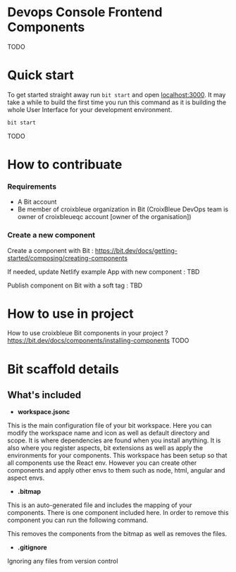 # Devops Console Frontend Components
TODO

# Quick start


To get started straight away run `bit start` and open [localhost:3000](http://localhost:3000). It may take a while to build the first time you run this command as it is building the whole User Interface for your development environment.

```bash
bit start
```
TODO


# How to contribuate
### Requirements

 - A Bit account
 - Be member of croixbleue organization in Bit (CroixBleue DevOps team is owner of croixbleueqc account [owner of the organisation])

### Create a new component

Create a component with Bit : https://bit.dev/docs/getting-started/composing/creating-components

If needed, update Netlify example App with new component : TBD

Publish component on Bit with a soft tag : TBD


# How to use in project
How to use croixbleue Bit components in your project ?
https://bit.dev/docs/components/installing-components
TODO

# Bit scaffold details

## What's included

- **workspace.jsonc**

This is the main configuration file of your bit workspace. Here you can modify the workspace name and icon as well as default directory and scope. It is where dependencies are found when you install anything. It is also where you register aspects, bit extensions as well as apply the environments for your components. This workspace has been setup so that all components use the React env. However you can create other components and apply other envs to them such as node, html, angular and aspect envs.

- **.bitmap**

This is an auto-generated file and includes the mapping of your components. There is one component included here. In order to remove this component you can run the following command.


This removes the components from the bitmap as well as removes the files.


- **.gitignore**

Ignoring any files from version control
